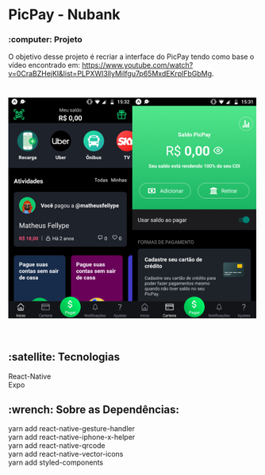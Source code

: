 # PicPay - Nubank


<h3>:computer: Projeto</h3>

O objetivo desse projeto é recriar a interface do PicPay tendo como base o vídeo encontrado em: https://www.youtube.com/watch?v=0CraBZHejKI&list=PLPXWI3llyMiIfgu7p65MxdEKrplFbGbMg.


<h1 >
    <img alt="front" src=".github/main.png" width="250px" align="left"/>
    <img alt="menu" src=".github/wallet.png" width=250px" align="center">
</h1>
</h1>

<br/>

<h2><strong>:satellite: Tecnologias</strong></h2>
React-Native <br/>
Expo <br/>

<h2>:wrench: Sobre as Dependências:</h2>
yarn add react-native-gesture-handler <br/>
yarn add react-native-iphone-x-helper <br/>
yarn add react-native-qrcode <br/>
yarn add react-native-vector-icons <br/>
yarn add styled-components <br/>
